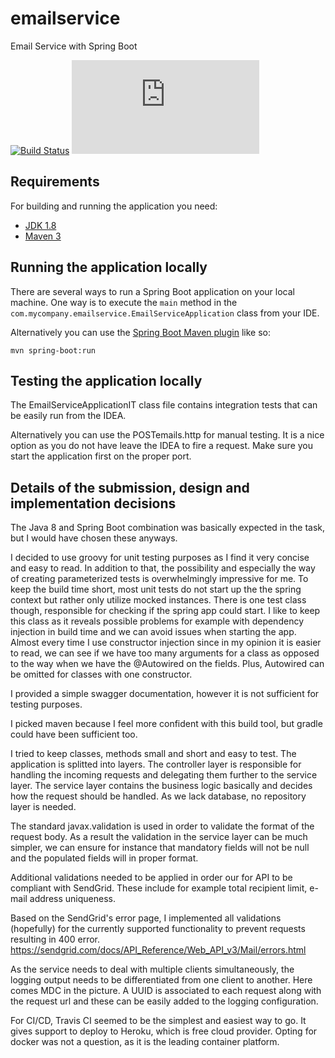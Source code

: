 # emailservice
Email Service with Spring Boot

[![Build Status](https://travis-ci.org/kekedigabor92/emailservice/builds)](https://travis-ci.org/kekedigabor92/emailservice/builds)
[![HEROKU](https://kekedigabor92-emailservice.herokuapp.com/emailservice/api/swagger-ui.html)](https://kekedigabor92-emailservice.herokuapp.com/emailservice/api/swagger-ui.html)

## Requirements

For building and running the application you need:

- [JDK 1.8](http://www.oracle.com/technetwork/java/javase/downloads/jdk8-downloads-2133151.html)
- [Maven 3](https://maven.apache.org)

## Running the application locally

There are several ways to run a Spring Boot application on your local machine. One way is to execute the `main` method in the `com.mycompany.emailservice.EmailServiceApplication` class from your IDE.

Alternatively you can use the [Spring Boot Maven plugin](https://docs.spring.io/spring-boot/docs/current/reference/html/build-tool-plugins-maven-plugin.html) like so:

```shell
mvn spring-boot:run
```

## Testing the application locally

The EmailServiceApplicationIT class file contains integration tests that can be easily run from the IDEA. 

Alternatively you can use the POSTemails.http for manual testing.
It is a nice option as you do not have leave the IDEA to fire a request.
Make sure you start the application first on the proper port.

## Details of the submission, design and implementation decisions

The Java 8 and Spring Boot combination was basically expected in the task, but I would have chosen these anyways.

I decided to use groovy for unit testing purposes as I find it very concise and easy to read.
In addition to that, the possibility and especially the way of creating parameterized tests is 
overwhelmingly impressive for me. To keep the build time short, most unit tests do not start up the the spring context
but rather only utilize mocked instances. There is one test class though, responsible for checking if the spring app could start.
I like to keep this class as it reveals possible problems for example with dependency injection in build time and we can avoid
issues when starting the app. Almost every time I use constructor injection since in my opinion it is easier to read,
we can see if we have too many arguments for a class as opposed to the way when we have the @Autowired on the fields.
Plus, Autowired can be omitted for classes with one constructor. 

I provided a simple swagger documentation, however it is not sufficient for testing purposes.

I picked maven because I feel more confident with this build tool, but gradle could have been sufficient too.

I tried to keep classes, methods small and short and easy to test. The application is splitted into layers.
The controller layer is responsible for handling the incoming requests and delegating them further to the service layer.
The service layer contains the business logic basically and decides how the request should be handled.
As we lack database, no repository layer is needed. 

The standard javax.validation is used in order to validate the format of the request body. 
As a result the validation in the service layer can be much simpler, we can ensure for instance that mandatory 
fields will not be null and the populated fields will in proper format. 

Additional validations needed to be applied in order our for API to be compliant with SendGrid.
These include for example total recipient limit, e-mail address uniqueness. 

Based on the SendGrid's error page, I implemented all validations (hopefully) for the currently supported functionality to prevent requests resulting in 400 error.
https://sendgrid.com/docs/API_Reference/Web_API_v3/Mail/errors.html

As the service needs to deal with multiple clients simultaneously, the logging output needs to be differentiated from one client to another.
Here comes MDC in the picture. A UUID is associated to each request along with the request url and these can be easily added to the logging configuration. 

For CI/CD, Travis CI seemed to be the simplest and easiest way to go. It gives support to deploy to Heroku, which is free cloud provider.
Opting for docker was not a question, as it is the leading container platform.
